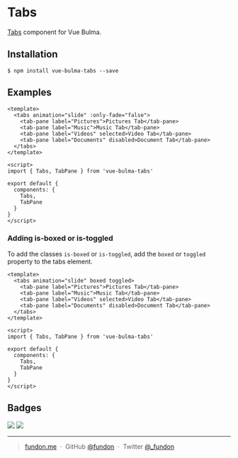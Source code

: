 # Tabs

[Tabs](http://bulma.io/documentation/components/tabs) component for Vue Bulma.


## Installation

```console
$ npm install vue-bulma-tabs --save
```


## Examples

```vue
<template>
  <tabs animation="slide" :only-fade="false">
    <tab-pane label="Pictures">Pictures Tab</tab-pane>
    <tab-pane label="Music">Music Tab</tab-pane>
    <tab-pane label="Videos" selected>Video Tab</tab-pane>
    <tab-pane label="Documents" disabled>Document Tab</tab-pane>
  </tabs>
</template>

<script>
import { Tabs, TabPane } from 'vue-bulma-tabs'

export default {
  components: {
    Tabs,
    TabPane
  }
}
</script>
```
### Adding is-boxed or is-toggled
To add the classes `is-boxed` or `is-toggled`, add the `boxed`
or `toggled` property to the tabs element.
```vue
<template>
  <tabs animation="slide" boxed toggled>
    <tab-pane label="Pictures">Pictures Tab</tab-pane>
    <tab-pane label="Music">Music Tab</tab-pane>
    <tab-pane label="Videos" selected>Video Tab</tab-pane>
    <tab-pane label="Documents" disabled>Document Tab</tab-pane>
  </tabs>
</template>

<script>
import { Tabs, TabPane } from 'vue-bulma-tabs'

export default {
  components: {
    Tabs,
    TabPane
  }
}
</script>
```

## Badges

![](https://img.shields.io/badge/license-MIT-blue.svg)
![](https://img.shields.io/badge/status-stable-green.svg)

---

> [fundon.me](https://fundon.me) &nbsp;&middot;&nbsp;
> GitHub [@fundon](https://github.com/fundon) &nbsp;&middot;&nbsp;
> Twitter [@_fundon](https://twitter.com/_fundon)

